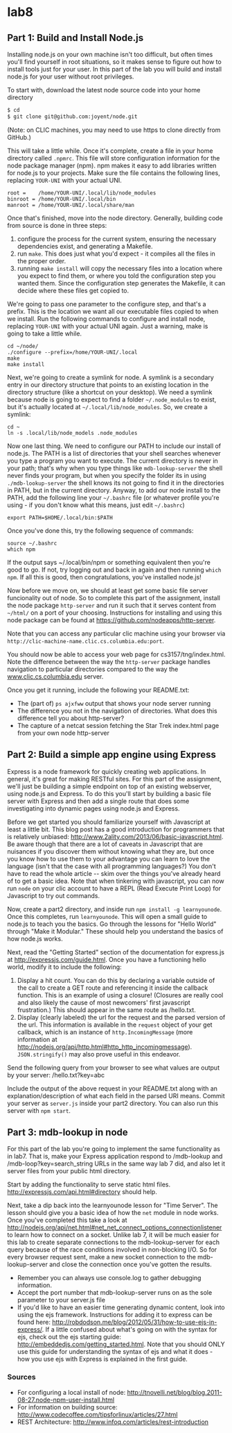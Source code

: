 lab8
====

Part 1: Build and Install Node.js
---------------------------------

Installing node.js on your own machine isn't too difficult, but often times
you'll find yourself in root situations, so it makes sense to figure out how to
install tools just for your user. In this part of the lab you will build and
install node.js for your user without root privileges.

To start with, download the latest node source code into your home directory

```sh
$ cd
$ git clone git@github.com:joyent/node.git
```
(Note: on CLIC machines, you may need to use https to clone directly from GitHub.)

This will take a little while. Once it's complete, create a file in your home
directory called `.npmrc`. This file will store configuration information for
the node package manager (npm). npm makes it easy to add libraries written for
node.js to your projects. Make sure the file contains the following lines,
replacing `YOUR-UNI` with your actual UNI.

```
root =    /home/YOUR-UNI/.local/lib/node_modules
binroot = /home/YOUR-UNI/.local/bin
manroot = /home/YOUR-UNI/.local/share/man
```

Once that's finished, move into the node directory. Generally, building code
from source is done in three steps:
1) configure the process for the current system, ensuring the necessary 
dependencies exist, and generating a Makefile. 
2) run `make`. This does just what you'd expect - it compiles all
the files in the proper order. 
3) running `make install` will copy the necessary files into a location where 
you expect to find them, or where you told the configuration step you wanted them. 
Since the configuration step generates the Makefile, it can decide where these 
files get copied to. 

We're going to pass one parameter to the configure step, and that's a prefix.
This is the location we want all our executable files copied to when we install.
Run the following commands to configure and install node, replacing `YOUR-UNI`
with your actual UNI again. Just a warning, make is going to take a little
while.

```
cd ~/node/
./configure --prefix=/home/YOUR-UNI/.local
make
make install
```

Next, we're going to create a symlink for node. A symlink is a secondary
entry in our directory structure that points to an existing location in the
directory structure (like a shortcut on your desktop). We need a symlink 
because node is going to expect to find a folder `~/.node_modules` to exist, 
but it's actually located at `~/.local/lib/node_modules`. So, we create a 
symlink:

```
cd ~
ln -s .local/lib/node_models .node_modules
```

Now one last thing. We need to configure our PATH to include our install of
node.js. The PATH is a list of directories that your shell searches whenever you
type a program you want to execute. The current directory is never in your path; 
that's why when you type things like `mdb-lookup-server` the shell never finds
  your program, but when you specify the folder its in using
`./mdb-lookup-server` the shell knows its not going to find it in the
directories in PATH, but in the current directory. Anyway, to add our node
install to the PATH, add the following line your `~/.bashrc` file (or whatever
profile you're using - if you don't know what this means, just edit `~/.bashrc`)

```
export PATH=$HOME/.local/bin:$PATH
```

Once you've done this, try the following sequence of commands:

```
source ~/.bashrc
which npm
```

If the output says ~/.local/bin/npm or something equivalent then you're good to
go. If not, try logging out and back in again and then running `which npm`. If
all this is good, then congratulations, you've installed node.js!

Now before we move on, we should at least get some basic file server
funcionality out of node. So to complete this part of the assignment, install
the node package `http-server` and run it such that it serves content from
`~/html/` on a port of your choosing. Instructions for installing and using this
node package can be found at https://github.com/nodeapps/http-server.

Note that you can access any particular clic machine using your browser via
`http://clic-machine-name.clic.cs.columbia.edu:port`.

You should now be able to access your web page for cs3157/tng/index.html. Note
the difference between the way the `http-server` package handles navigation to
particular directories compared to the way the www.clic.cs.columbia.edu server.

Once you get it running, include the following your README.txt:

* The (part of) `ps ajxfww` output that shows your node server running
* The difference you not in the navigation of directories. What does this
  difference tell you about http-server?
* The capture of a netcat session fetching the Star Trek index.html page from
  your own node http-server

Part 2: Build a simple app engine using Express
-----------------------------------------------

Express is a node framework for quickly creating web applications. In general,
it's great for making RESTful sites. For this part of the assignment, we'll just
be building a simple endpoint on top of an existing webserver, using node.js and
Express. To do this you'll start by building a basic file server with Express
and then add a single route that does some investigating into dynamic pages
using node.js and Express. 

Before we get started you should familiarize yourself with Javascript at least a
little bit. This blog post has a good introduction for programmers that is
relatively unbiased: http://www.2ality.com/2013/06/basic-javascript.html. Be
aware though that there are a lot of caveats in Javascript that are nuisances if
you discover them without knowing what they are, but once you know how to use
them to your advantage you can learn to love the language (isn't that the case
with all programming languages?) You don't have to read the whole article --
skim over the things you've already heard of to get a basic idea. Note that when
tinkering with javascript, you can now run `node` on your clic account to
have a REPL (Read Execute Print Loop) for Javascript to try out commands.

Now, create a part2 directory, and inside run `npm install -g learnyounode`. Once
this completes, run `learnyounode`. This will open a small guide to node.js to
teach you the basics. Go through the lessons for "Hello World" through "Make it
Modular." These should help you understand the basics of how node.js works.

Next, read the "Getting Started" section of the documentation for express.js at 
http://expressjs.com/guide.html. Once you have a functioning hello world, modify 
it to include the following:

1. Display a hit count. You can do this by declaring a variable outside of the
   call to create a GET route and referencing it inside the callback function.
   This is an example of using a closure! (Closures are really cool and also 
   likely the cause of most newcomers' first javascript frustration.) This should
   appear in the same route as /hello.txt.
2. Display (clearly labeled) the url for the request and the parsed version of
   the url. This information is available in the `request` object of your get 
   callback, which is an instance of `http.IncomingMessage` (more information
   at http://nodejs.org/api/http.html#http_http_incomingmessage). 
   `JSON.stringify()` may also prove useful in this endeavor.

Send the following query from your browser to see what values are output by your
server: /hello.txt?key=abc

Include the output of the above request in your README.txt along with an
explanation/description of what each field in the parsed URI means. Commit your
server as `server.js` inside your part2 directory. You can also run this server
with `npm start`.

Part 3: mdb-lookup in node
--------------------------

For this part of the lab you're going to implement the same functionality as in
lab7. That is, make your Express application respond to /mdb-lookup and 
/mdb-loop?key=search_string URLs in the same way lab 7 did, and also let it 
server files from your public html directory.

Start by adding the functionality to serve static html files. 
http://expressjs.com/api.html#directory should help.

Next, take a dip back into the learnyounode lesson for "Time Server". The 
lesson should give you a basic idea of how the `net` module in node works. Once
you've completed this take a look at
http://nodejs.org/api/net.html#net_net_connect_options_connectionlistener to
learn how to connect on a socket. Unlike lab 7, it will be much easier for this
lab to create separate connections to the mdb-lookup-server for each query
because of the race conditions involved in non-blocking I/O. So for every
browser request sent, make a new socket connection to the mdb-lookup-server and
close the connection once you've gotten the results. 

* Remember you can always use console.log to gather debugging information. 
* Accept the port number that mdb-lookup-server runs on as the sole parameter 
  to your server.js file
* If you'd like to have an easier time generating dynamic content, look into
  using the ejs framework. Instructions for adding it to express can be found
  here: http://robdodson.me/blog/2012/05/31/how-to-use-ejs-in-express/. If
  a little confused about what's going on with the syntax for ejs, check out
  the ejs starting guide: http://embeddedjs.com/getting_started.html. Note that
  you should ONLY use this guide for understanding the syntax of ejs and what it
  does - how you use ejs with Express is explained in the first guide.

### Sources

* For configuring a local install of node: http://tnovelli.net/blog/blog.2011-08-27.node-npm-user-install.html
* For information on building source: http://www.codecoffee.com/tipsforlinux/articles/27.html
* REST Architecture: http://www.infoq.com/articles/rest-introduction 